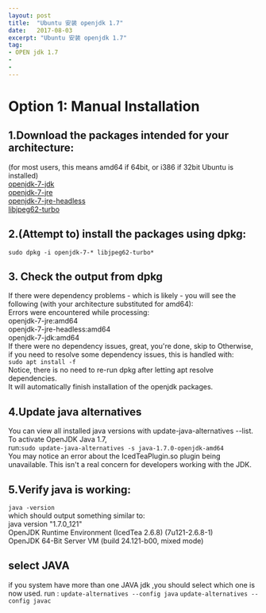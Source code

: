 ```yaml
---
layout: post
title:  "Ubuntu 安装 openjdk 1.7"
date:   2017-08-03
excerpt: "Ubuntu 安装 openjdk 1.7"
tag:
- OPEN jdk 1.7
- 
- 
---
```

# Option 1: Manual Installation

## 1.Download the packages intended for your architecture:
(for most users, this means amd64 if 64bit, or i386 if 32bit Ubuntu is installed)  
[openjdk-7-jdk](https://packages.debian.org/experimental/openjdk-7-jdk)  
[openjdk-7-jre](https://packages.debian.org/experimental/openjdk-7-jre)  
[openjdk-7-jre-headless](https://packages.debian.org/experimental/openjdk-7-jre-headless)  
[libjpeg62-turbo](https://packages.debian.org/sid/libjpeg62-turbo)  
## 2.(Attempt to) install the packages using dpkg:
`sudo dpkg -i openjdk-7-* libjpeg62-turbo*`
## 3. Check the output from dpkg
If there were dependency problems - which is likely - you will see the following (with your architecture substituted for amd64):  
Errors were encountered while processing:  
openjdk-7-jre:amd64  
openjdk-7-jre-headless:amd64  
openjdk-7-jdk:amd64  
If there were no dependency issues, great, you're done, skip to Otherwise, if you need to resolve some dependency issues, this is handled with:  
`sudo apt install -f`  
Notice, there is no need to re-run dpkg after letting apt resolve dependencies.  
It will automatically finish installation of the openjdk packages.  
## 4.Update java alternatives 
You can view all installed java versions with update-java-alternatives --list. To activate OpenJDK Java 1.7,   
run:`sudo update-java-alternatives -s java-1.7.0-openjdk-amd64`  
You may notice an error about the IcedTeaPlugin.so plugin being unavailable. This isn't a real concern for developers working with the JDK.  
## 5.Verify java is working:
`java -version`   
which should output something similar to:  
java version "1.7.0_121"  
OpenJDK Runtime Environment (IcedTea 2.6.8) (7u121-2.6.8-1)  
OpenJDK 64-Bit Server VM (build 24.121-b00, mixed mode)  
## select JAVA 
if you system have more than one JAVA jdk ,you should select which one is now used.
run :
`update-alternatives --config java`
`update-alternatives --config javac`

